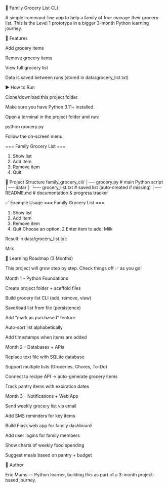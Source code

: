 🛒 Family Grocery List CLI

A simple command-line app to help a family of four manage their grocery list.
This is the Level 1 prototype in a bigger 3-month Python learning journey.

📖 Features

Add grocery items

Remove grocery items

View full grocery list

Data is saved between runs (stored in data/grocery_list.txt)

▶️ How to Run

Clone/download this project folder.

Make sure you have Python 3.11+ installed.

Open a terminal in the project folder and run:

python grocery.py


Follow the on-screen menu:

=== Family Grocery List ===
1. Show list
2. Add item
3. Remove item
4. Quit

📂 Project Structure
family_grocery_cli/
│── grocery.py             # main Python script
│── data/
│    └── grocery_list.txt  # saved list (auto-created if missing)
│── README.md              # documentation & progress tracker

✅ Example Usage
=== Family Grocery List ===
1. Show list
2. Add item
3. Remove item
4. Quit
Choose an option: 2
Enter item to add: Milk


Result in data/grocery_list.txt:

Milk

🚀 Learning Roadmap (3 Months)

This project will grow step by step. Check things off ✅ as you go!

Month 1 – Python Foundations

 Create project folder + scaffold files

 Build grocery list CLI (add, remove, view)

 Save/load list from file (persistence)

 Add “mark as purchased” feature

 Auto-sort list alphabetically

 Add timestamps when items are added

Month 2 – Databases + APIs

 Replace text file with SQLite database

 Support multiple lists (Groceries, Chores, To-Do)

 Connect to recipe API → auto-generate grocery items

 Track pantry items with expiration dates

Month 3 – Notifications + Web App

 Send weekly grocery list via email

 Add SMS reminders for key items

 Build Flask web app for family dashboard

 Add user logins for family members

 Show charts of weekly food spending

 Suggest meals based on pantry + budget

👤 Author

Eric Mums — Python learner, building this as part of a 3-month project-based journey.